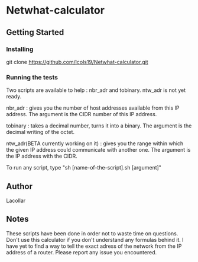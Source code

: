 # Netwhat-calculator

## Getting Started

### Installing

git clone https://github.com/lcols19/Netwhat-calculator.git


### Running the tests

Two scripts are available to help : nbr_adr and tobinary. ntw_adr is not yet ready.

nbr_adr : gives you the number of host addresses available from this IP address.
The argument is the CIDR number of this IP address.

tobinary : takes a decimal number, turns it into a binary.
The argument is the decimal writing of the octet.

ntw_adr(BETA currently working on it) : gives you the range within which the given IP address could communicate with another one.
The argument is the IP address with the CIDR.

To run any script, type "sh [name-of-the-script].sh [argument]"


## Author

Lacollar


## Notes

These scripts have been done in order not to waste time on questions. Don't use this calculator if you don't understand any formulas behind it.
I have yet to find a way to tell the exact adress of the network from the IP address of a router.
Please report any issue you encountered.